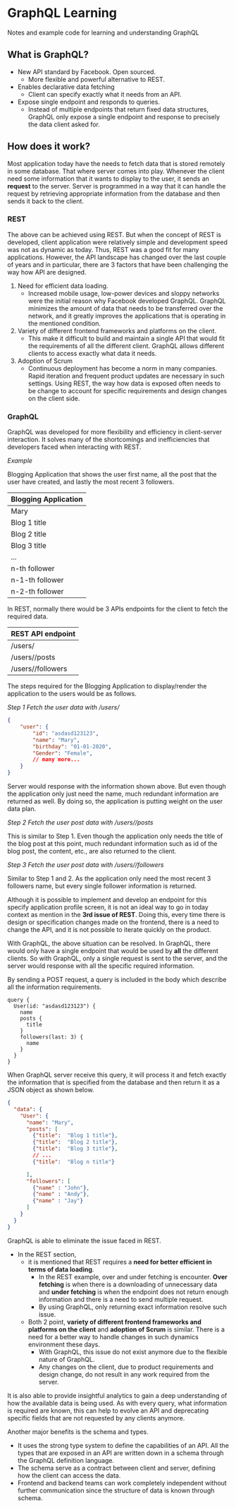 # GraphQL Learning
Notes and example code for learning and understanding GraphQL

## What is GraphQL?
- New API standard by Facebook. Open sourced.
    - More flexible and powerful alternative to REST. 
- Enables declarative data fetching
    - Client can specify exactly what it needs from an API.
- Expose single endpoint and responds to queries. 
    - Instead of multiple endpoints that return fixed data structures, GraphQL only expose a single endpoint and response to precisely the data client asked for. 

## How does it work?

Most application today have the needs to fetch data that is stored remotely in some database. That where server comes into play. Whenever the client need some information that it wants to display to the user, it sends an **request** to the server. Server is programmed in a way that it can handle the request by retrieving appropriate information from the database and then sends it back to the client. 

### REST
The above can be achieved using REST. But when the concept of REST is developed, client application were relatively simple and development speed was not as dynamic as today. Thus, REST was a good fit for many applications. However, the API landscape has changed over the last couple of years and in particular, there are 3 factors that have been challenging the way how API are designed. 

1. Need for efficient data loading. 
    - Increased mobile usage, low-power devices and sloppy networks were the initial reason why Facebook developed GraphQL. GraphQL minimizes the amount of data that needs to be transferred over the network, and it greatly improves the applications that is operating in the mentioned condition.
2. Variety of different frontend frameworks and platforms on the client. 
    - This make it difficult to build and maintain a single API that would fit the requirements of all the different client. GraphQL allows different clients to access exactly what data it needs.
3. Adoption of Scrum 
    - Continuous deployment has become a norm in many companies. Rapid iteration and frequent product updates are necessary in such settings. Using REST, the way how data is exposed often needs to be change to account for specific requirements and design changes on the client side. 


### GraphQL

GraphQL was developed for more flexibility and efficiency in client-server interaction. It solves many of the shortcomings and inefficiencies that developers faced when interacting with REST. 

*Example*

Blogging Application that shows the user first name, all the post that the user have created, and lastly the most recent 3 followers. 

|Blogging Application|
|---|
|Mary|
|Blog 1 title|
|Blog 2 title|
|Blog 3 title|
|...|
|n-th follower|
|n-1-th follower|
|n-2-th follower|

In REST, normally there would be 3 APIs endpoints for the client to fetch the required data. 

|REST API endpoint|
|---|
|/users/<id>|
|/users/<id>/posts|
|/users/<id>/followers|

The steps required for the Blogging Application to display/render the application to the users would be as follows. 

*Step 1 Fetch the user data with /users/<id>*
```json
{
    "user": {
        "id": "asdasd123123",
        "name": "Mary",
        "birthday": "01-01-2020",
        "Gender": "Female",
        // many more...
    }
}
```
Server would response with the information shown above. But even though the application only just need the name, much redundant information are returned as well. By doing so, the application is putting weight on the user data plan.


*Step 2 Fetch the user post data with /users/<id>/posts*

This is similar to Step 1. Even though the application only needs the title of the blog post at this point, much redundant information such as id of the blog post, the content, etc., are also returned to the client.

*Step 3 Fetch the user post data with /users/<id>/followers*

Similar to Step 1 and 2. As the application only need the most recent 3 followers name, but every single follower information is returned.

Although it is possible to implement and develop an endpoint for this specify application profile screen, it is not an ideal way to go in today context as mention in the **3rd issue of REST**. Doing this, every time there is design or specification changes made on the frontend, there is a need to change the API, and it is not possible to iterate quickly on the product. 


With GraphQL, the above situation can be resolved. In GraphQL, there would only have a single endpoint that would be used by **all** the different clients. So with GraphQL, only a single request is sent to the server, and the server would response with all the specific required information. 

By sending a POST request, a query is included in the body which describe all the information requirements.

```
query {
  User(id: "asdasd123123") {
    name
    posts {
      title
    }
    followers(last: 3) {
      name
    } 
  } 
}
```
When GraphQL server receive this query, it will process it and fetch exactly the information that is specified from the database and then return it as a JSON object as shown below. 

```json
{
  "data": {
    "User": {
      "name": "Mary",
      "posts": [
        {"title":  "Blog 1 title"},
        {"title":  "Blog 2 title"},
        {"title":  "Blog 3 title"},
        // ...
        {"title":  "Blog n title"}

      ],
      "followers": [
        {"name" : "John"},
        {"name" : "Andy"},
        {"name" : "Jay"}
      ]   
    }
  }
}
```

GraphQL is able to eliminate the issue faced in REST. 
- In the REST section, 
    - it is mentioned that REST requires a **need for better efficient in terms of data loading**. 
        - In the REST example, over and under fetching is encounter. **Over fetching** is when there is a downloading of unnecessary data and **under fetching** is when the endpoint does not return enough information and there is a need to send multiple request. 
        - By using GraphQL, only returning exact information resolve such issue. 
    - Both 2 point, **variety of different frontend frameworks and platforms on the client** and **adoption of Scrum** is similar. There is a need for a better way to handle changes in such dynamics environment these days. 
        - With GraphQL, this issue do not exist anymore due to the flexible nature of GraphQL. 
        - Any changes on the client, due to product requirements and design change, do not result in any work required from the server. 

It is also able to provide insightful analytics to gain a deep understanding of how the available data is being used. As with every query, what information is required are known, this can help to evolve an API and deprecating specific fields that are not requested by any clients anymore.

Another major benefits is the schema and types. 
 - It uses the strong type system to define the capabilities of an API. All the types that are exposed in an API are written down in a schema through the GraphQL definition language. 
 - The schema serve as a contract between client and server, defining how the client can access the data. 
 - Frontend and backend teams can work completely independent without further communication since the structure of data is known through schema. 

